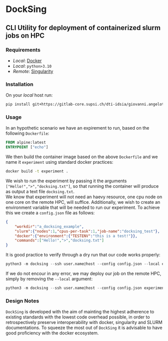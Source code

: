 # DockSing
## CLI Utility for deployment of containerized slurm jobs on HPC 
### Requirements 
* _Local_: [Docker](https://www.docker.com/products/docker-desktop/)
* _Local_: `python>3.10`
* _Remote_: [Singularity](https://docs.sylabs.io/guides/2.6/user-guide/index.html)

### Installation
On your _local_ host run:
```bash
pip install git+https://gitlab-core.supsi.ch/dti-idsia/giovanni.angelotti/docksing.git
```
### Usage
In an hypothetic scenario we have an expirement to run, based on the following `Dockerfile`:
```dockerfile
FROM alpine:latest 
ENTRYPOINT ["echo"]
```
We then build the container image based on the above `Dockerfile` and we name it `experiment` using standard docker practices:
```bash
docker build -t experiment .
```
We wish to run the experiment by passing it the arguments `["Hello!",">","docksing.txt"]`, so that running the container will produce as output a text file `docksing.txt`.   
We know that experiment will not need an haevy resource, one cpu node on one core on the remote HPC, will suffice. Additionally, we wish to create an environment variable that will be needed to run our experiment. To achieve this we create a `config.json` file as follows:
```json
{
    "workdir":"a_docksing_example",
    "slurm":{"nodes":1,"cpus-per-task":1,"job-name":"docksing_test"},
    "docker":{"environment":{"TESTENV":"this is a test!"}},
    "commands":["Hello!",">","docksing.txt"]
}
```
It is good practice to verify through a dry run that our code works properly:
```python
python3 -m docksing --ssh user.name@host --config config.json --local experiment
```
If we do not encour in any error, we may deploy our job on the remote HPC, simply by removing the `--local` argument:
```python
python3 -m docksing --ssh user.name@host --config config.json experiment
```

### Design Notes
`DockSing` is developed with the aim of mainting the highest adherence to existing standards with the lowest code overhead possible, in order to retrospectively preserve interoperability with docker, singularity and SLURM documentations. To squeeze the most out of `DockSing` it is advisable to have good proficiency with the docker ecosystem.